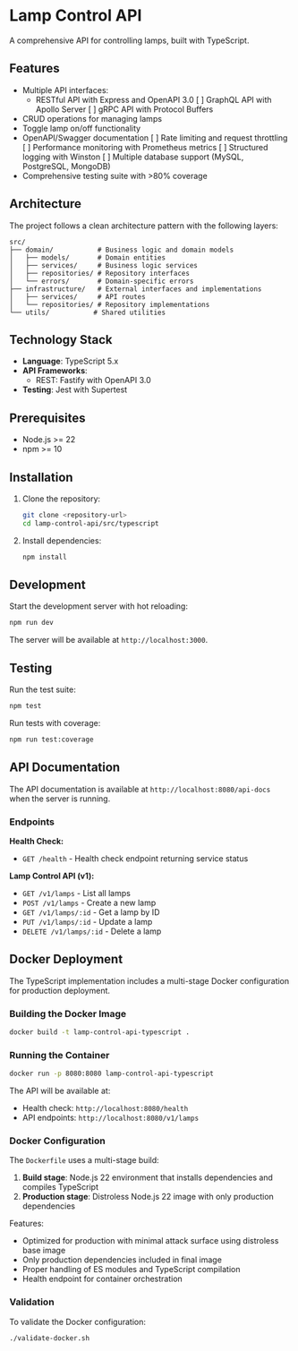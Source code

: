 # Lamp Control API

A comprehensive API for controlling lamps, built with TypeScript.

## Features

- Multiple API interfaces:
  - RESTful API with Express and OpenAPI 3.0
  [ ] GraphQL API with Apollo Server
  [ ] gRPC API with Protocol Buffers
- CRUD operations for managing lamps
- Toggle lamp on/off functionality
- OpenAPI/Swagger documentation
[ ] Rate limiting and request throttling
[ ] Performance monitoring with Prometheus metrics
[ ] Structured logging with Winston
[ ] Multiple database support (MySQL, PostgreSQL, MongoDB)
- Comprehensive testing suite with >80% coverage

## Architecture

The project follows a clean architecture pattern with the following layers:

```
src/
├── domain/           # Business logic and domain models
│   ├── models/       # Domain entities
│   ├── services/     # Business logic services
│   ├── repositories/ # Repository interfaces
│   └── errors/       # Domain-specific errors
├── infrastructure/   # External interfaces and implementations
│   ├── services/     # API routes
│   └── repositories/ # Repository implementations
└── utils/           # Shared utilities
```

## Technology Stack

- **Language**: TypeScript 5.x
- **API Frameworks**:
  - REST: Fastify with OpenAPI 3.0
- **Testing**: Jest with Supertest

## Prerequisites

- Node.js >= 22
- npm >= 10

## Installation

1. Clone the repository:
   ```bash
   git clone <repository-url>
   cd lamp-control-api/src/typescript
   ```

2. Install dependencies:
   ```bash
   npm install
   ```

## Development

Start the development server with hot reloading:
```bash
npm run dev
```

The server will be available at `http://localhost:3000`.

## Testing

Run the test suite:
```bash
npm test
```

Run tests with coverage:
```bash
npm run test:coverage
```

## API Documentation

The API documentation is available at `http://localhost:8080/api-docs` when the server is running.

### Endpoints

**Health Check:**
- `GET /health` - Health check endpoint returning service status

**Lamp Control API (v1):**
- `GET /v1/lamps` - List all lamps
- `POST /v1/lamps` - Create a new lamp
- `GET /v1/lamps/:id` - Get a lamp by ID
- `PUT /v1/lamps/:id` - Update a lamp
- `DELETE /v1/lamps/:id` - Delete a lamp

## Docker Deployment

The TypeScript implementation includes a multi-stage Docker configuration for production deployment.

### Building the Docker Image

```bash
docker build -t lamp-control-api-typescript .
```

### Running the Container

```bash
docker run -p 8080:8080 lamp-control-api-typescript
```

The API will be available at:
- Health check: `http://localhost:8080/health`
- API endpoints: `http://localhost:8080/v1/lamps`

### Docker Configuration

The `Dockerfile` uses a multi-stage build:

1. **Build stage**: Node.js 22 environment that installs dependencies and compiles TypeScript
2. **Production stage**: Distroless Node.js 22 image with only production dependencies

Features:
- Optimized for production with minimal attack surface using distroless base image
- Only production dependencies included in final image
- Proper handling of ES modules and TypeScript compilation
- Health endpoint for container orchestration

### Validation

To validate the Docker configuration:

```bash
./validate-docker.sh
```
